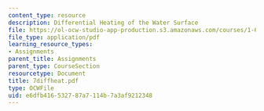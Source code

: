 ```yaml
---
content_type: resource
description: Differential Heating of the Water Surface
file: https://ol-ocw-studio-app-production.s3.amazonaws.com/courses/1-63-advanced-fluid-dynamics-of-the-environment-fall-2002/e6dfb416532787a7114b7a3af9212348_7diffheat.pdf
file_type: application/pdf
learning_resource_types:
- Assignments
parent_title: Assignments
parent_type: CourseSection
resourcetype: Document
title: 7diffheat.pdf
type: OCWFile
uid: e6dfb416-5327-87a7-114b-7a3af9212348
---
```

